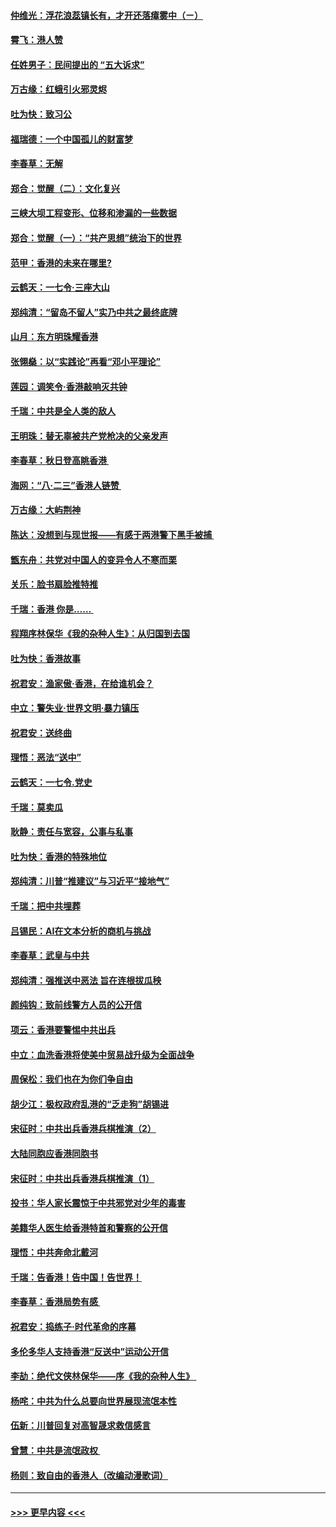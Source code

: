#### [仲维光：浮花浪蕊镇长有，才开还落瘴雾中（ㄧ）](../pages/nsc993/n11483259.md?t=08282233) 
#### [霄飞：港人赞](../pages/nsc993/n11482957.md?t=08282233) 
#### [任姓男子：民间提出的 “五大诉求”](../pages/nsc993/n11482897.md?t=08282233) 
#### [万古缘：红蛾引火邪灵烬](../pages/nsc993/n11482886.md?t=08282233) 
#### [吐为快：致习公](../pages/nsc993/n11482867.md?t=08282233) 
#### [福瑞德：一个中国孤儿的财富梦](../pages/nsc993/n11482817.md?t=08282233) 
#### [李春草：无解](../pages/nsc993/n11482791.md?t=08282233) 
#### [郑合：觉醒（二）：文化复兴](../pages/nsc993/n11478025.md?t=08282233) 
#### [三峡大坝工程变形、位移和渗漏的一些数据](../pages/nsc993/n11478232.md?t=08282233) 
#### [郑合：觉醒（一）：“共产思想”统治下的世界](../pages/nsc993/n11477663.md?t=08282233) 
#### [范甲：香港的未来在哪里?](../pages/nsc993/n11477249.md?t=08282233) 
#### [云鹤天：一七令·三座大山](../pages/nsc993/n11477192.md?t=08282233) 
#### [郑纯清：“留岛不留人”实乃中共之最终底牌](../pages/nsc993/n11476160.md?t=08282233) 
#### [山月：东方明珠耀香港](../pages/nsc993/n11476077.md?t=08282233) 
#### [张翎燊：以“实践论”再看“邓小平理论”](../pages/nsc993/n11475733.md?t=08282233) 
#### [莲园：调笑令‧香港敲响灭共钟](../pages/nsc993/n11475723.md?t=08282233) 
#### [千瑞：中共是全人类的敌人](../pages/nsc993/n11475329.md?t=08282233) 
#### [王明珠：替无辜被共产党枪决的父亲发声](../pages/nsc993/n11474570.md?t=08282233) 
#### [李春草：秋日登高眺香港 ](../pages/nsc993/n11474491.md?t=08282233) 
#### [海网：“八·二三”香港人链赞 ](../pages/nsc993/n11474538.md?t=08282233) 
#### [万古缘：大屿荆神](../pages/nsc993/n11474401.md?t=08282233) 
#### [陈达：没想到与现世报——有感于两港警下黑手被捕 ](../pages/nsc993/n11472557.md?t=08282233) 
#### [甑东舟：共党对中国人的变异令人不寒而栗](../pages/nsc993/n11472496.md?t=08282233) 
#### [关乐：脸书扇脸推特推](../pages/nsc993/n11472488.md?t=08282233) 
#### [千瑞：香港  你是…… ](../pages/nsc993/n11472459.md?t=08282233) 
#### [程翔序林保华《我的杂种人生》：从归国到去国](../pages/nsc993/n11472369.md?t=08282233) 
#### [吐为快：香港故事](../pages/nsc993/n11471931.md?t=08282233) 
#### [祝君安：渔家傲‧香港，在给谁机会？](../pages/nsc993/n11469718.md?t=08282233) 
#### [中立：警失业‧世界文明‧暴力镇压](../pages/nsc993/n11467566.md?t=08282233) 
#### [祝君安：送终曲](../pages/nsc993/n11467546.md?t=08282233) 
#### [理悟：恶法“送中”](../pages/nsc993/n11467290.md?t=08282233) 
#### [云鹤天：一七令.党史](../pages/nsc993/n11464122.md?t=08282233) 
#### [千瑞：莫卖瓜](../pages/nsc993/n11463014.md?t=08282233) 
#### [耿静：责任与宽容，公事与私事](../pages/nsc993/n11462810.md?t=08282233) 
#### [吐为快：香港的特殊地位](../pages/nsc993/n11462562.md?t=08282233) 
#### [郑纯清：川普“推建议”与习近平“接地气”](../pages/nsc993/n11461683.md?t=08282233) 
#### [千瑞：把中共埋葬](../pages/nsc993/n11461658.md?t=08282233) 
#### [吕锡民：AI在文本分析的商机与挑战](../pages/nsc993/n11460607.md?t=08282233) 
#### [李春草：武皇与中共](../pages/nsc993/n11460589.md?t=08282233) 
#### [郑纯清：强推送中恶法 旨在连根拔瓜秧](../pages/nsc993/n11460526.md?t=08282233) 
#### [颜纯钩：致前线警方人员的公开信](../pages/nsc993/n11459564.md?t=08282233) 
#### [项云：香港要警惕中共出兵](../pages/nsc993/n11459530.md?t=08282233) 
#### [中立：血洗香港将使美中贸易战升级为全面战争](../pages/nsc993/n11459717.md?t=08282233) 
#### [周保松：我们也在为你们争自由](../pages/nsc993/n11459087.md?t=08282233) 
#### [胡少江：极权政府乱港的“乏走狗”胡锡进](../pages/nsc993/n11459051.md?t=08282233) 
#### [宋征时：中共出兵香港兵棋推演（2）](../pages/nsc993/n11458306.md?t=08282233) 
#### [大陆同胞应香港同胞书](../pages/nsc993/n11457241.md?t=08282233) 
#### [宋征时：中共出兵香港兵棋推演（1）](../pages/nsc993/n11455979.md?t=08282233) 
#### [投书：华人家长震惊于中共邪党对少年的毒害](../pages/nsc993/n11454664.md?t=08282233) 
#### [美籍华人医生给香港特首和警察的公开信](../pages/nsc993/n11454599.md?t=08282233) 
#### [理悟：中共奔命北戴河](../pages/nsc993/n11454254.md?t=08282233) 
#### [千瑞：告香港！告中国！告世界！](../pages/nsc993/n11452639.md?t=08282233) 
#### [李春草：香港局势有感 ](../pages/nsc993/n11452364.md?t=08282233) 
#### [祝君安：捣练子‧时代革命的序幕](../pages/nsc993/n11452353.md?t=08282233) 
#### [多伦多华人支持香港“反送中”运动公开信](../pages/nsc993/n11452323.md?t=08282233) 
#### [李劼：绝代文侠林保华——序《我的杂种人生》 ](../pages/nsc993/n11452282.md?t=08282233) 
#### [杨咤：中共为什么总要向世界展现流氓本性](../pages/nsc993/n11448899.md?t=08282233) 
#### [伍新：川普回复对高智晟求救信感言](../pages/nsc993/n11448808.md?t=08282233) 
#### [曾慧：中共是流氓政权 ](../pages/nsc993/n11447277.md?t=08282233) 
#### [杨则：致自由的香港人（改编动漫歌词）](../pages/nsc993/n11447253.md?t=08282233) 

----
#### [ >>> 更早内容 <<< ](../indexes/nsc993-earlier.md)
